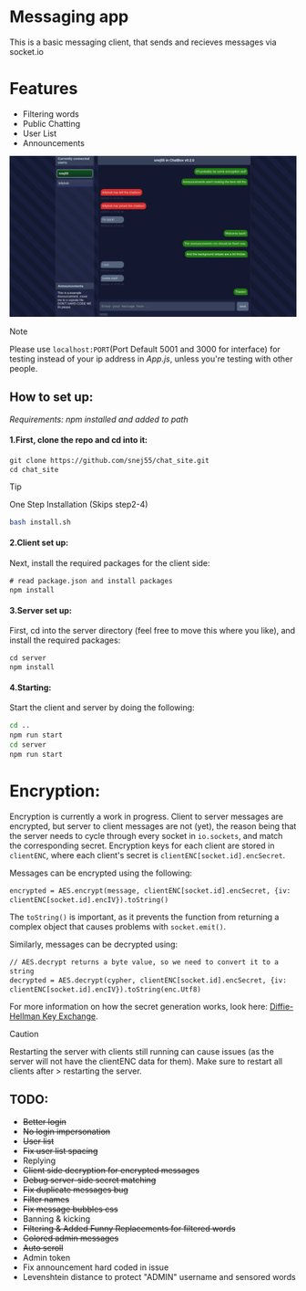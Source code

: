 # Messaging app

This is a basic messaging client, that sends and recieves messages via socket.io


# Features 
 * Filtering words
 * Public Chatting
 * User List
 * Announcements

![image](https://github.com/snej55/chat_site/blob/main/media/Screenshot_1.png)


>[!NOTE]
>Please use `localhost:PORT`(Port Default 5001 and 3000 for interface) for testing instead of your ip address in *App.js*, unless you're testing with other people.


## How to set up:

_Requirements: npm installed and added to path_

#### 1.First, clone the repo and cd into it:

```
git clone https://github.com/snej55/chat_site.git
cd chat_site
```

>[!TIP]
>One Step Installation (Skips step2-4)
>```bash
> bash install.sh
>```

#### 2.Client set up:

Next, install the required packages for the client side:

```
# read package.json and install packages
npm install
```


#### 3.Server set up:

First, cd into the server directory (feel free to move this where you like), and install the required packages:

```
cd server
npm install
```


#### 4.Starting:
Start the client and server by doing the following:
```bash
cd ..
npm run start
cd server
npm run start
```
# Encryption:

Encryption is currently a work in progress. Client to server messages are encrypted, but server to client messages are not (yet), the reason being that the server needs to cycle through every socket in `io.sockets`, and match the corresponding secret. Encryption keys for each client are stored in `clientENC`, where each client's secret is `clientENC[socket.id].encSecret`.

Messages can be encrypted using the following:
```
encrypted = AES.encrypt(message, clientENC[socket.id].encSecret, {iv: clientENC[socket.id].encIV}).toString()
```
The `toString()` is important, as it prevents the function from returning a complex object that causes problems with `socket.emit()`.

Similarly, messages can be decrypted using:
```
// AES.decrypt returns a byte value, so we need to convert it to a string
decrypted = AES.decrypt(cypher, clientENC[socket.id].encSecret, {iv: clientENC[socket.id].encIV}).toString(enc.Utf8)
```

For more information on how the secret generation works, look here: [Diffie-Hellman Key Exchange](https://medium.com/@dazimax/how-to-securely-exchange-encryption-decryption-keys-over-a-public-communication-network-27f225af4fdb).

> [!CAUTION]
> Restarting the server with clients still running can cause issues (as the server will not have the clientENC data for them). Make sure to restart all clients after > restarting the server.

## TODO: 
 * ~~Better login~~
 * ~~No login impersonation~~
 * ~~User list~~
 * ~~Fix user list spacing~~
 * Replying
 * ~~Client side decryption for encrypted messages~~
 * ~~Debug server-side secret matching~~
 * ~~Fix duplicate messages bug~~
 * ~~Filter names~~
 * ~~Fix message bubbles css~~
 * Banning & kicking
 * ~~Filtering & Added Funny Replacements for filtered words~~
 * ~~Colored admin messages~~
 * ~~Auto scroll~~
 * Admin token
 * Fix announcement hard coded in issue
 * Levenshtein distance to protect "ADMIN" username and sensored words
